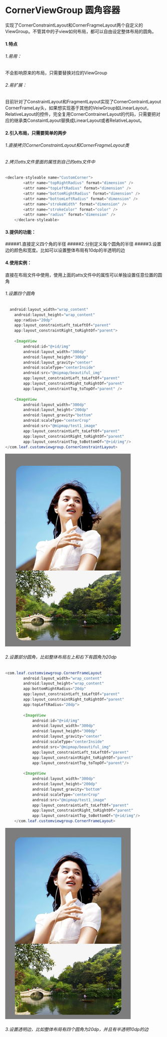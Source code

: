 # CornerViewGroup 圆角容器
实现了CornerConstraintLayout和CornerFragmeLayout两个自定义的ViewGroup。不管其中的子view如何布局，都可以自由设定整体布局的圆角。

#### 1.特点

###### 1.易用：
不会影响原来的布局，只需要替换对应的ViewGroup
###### 2.易扩展：
目前针对了ConstraintLayout和FragmentLayout实现了CornerContraintLayout CornerFrameLay头，如果想实现基于其他的VeiwGroup如LinearLayout，RelativeLayout的控件，完全复用CornerContrainerLayout的代码，只需要把对应的继承类ConstaintLayout替换成LinearLayout或者RelativeLayout。

#### 2.引入布局，只需要简单的两步

###### 1.直接拷贝CornerConstraintLayout和CornerFragmeLayout类
###### 2.拷贝atts文件里面的属性到自己的atts文件中
```java
<declare-styleable name="CustomCorner">
        <attr name="topRightRadius" format="dimension" />
        <attr name="topLeftRadius" format="dimension" />
        <attr name="bottomRightRadius" format="dimension" />
        <attr name="bottomLeftRadius" format="dimension" />
        <attr name="strokeWidth" format="dimension" />
        <attr name="strokeColor" format="color" />
        <attr name="radius" format="dimension" />
    </declare-styleable>
```

#### 3.提供的功能：
#####1.直接定义四个角的半径
#####2.分别定义每个圆角的半径
#####3.设置边的颜色和宽度。比如可以设置整体布局有10dp的半透明的边

#### 4.使用实例：
直接在布局文件中使用，使用上面的atts文件中的属性可以单独设置任意位置的圆角 

###### 1.设置四个圆角
```java
  android:layout_width="wrap_content"
    android:layout_height="wrap_content"
    app:radius="20dp"
    app:layout_constraintLeft_toLeftOf="parent"
    app:layout_constraintRight_toRightOf="parent">

    <ImageView
        android:id="@+id/img"
        android:layout_width="300dp"
        android:layout_height="300dp"
        android:layout_gravity="center"
        android:scaleType="centerInside"
        android:src="@mipmap/beautiful_img"
        app:layout_constraintLeft_toLeftOf="parent"
        app:layout_constraintRight_toRightOf="parent"
        app:layout_constraintTop_toTopOf="parent" />

    <ImageView
        android:layout_width="300dp"
        android:layout_height="200dp"
        android:layout_gravity="bottom"
        android:scaleType="centerCrop"
        android:src="@mipmap/test1_image"
        app:layout_constraintLeft_toLeftOf="parent"
        app:layout_constraintRight_toRightOf="parent"
        app:layout_constraintTop_toBottomOf="@+id/img"/>
</com.leaf.customviewgroup.CornerConstraintLayout>
```

<img src="https://github.com/redleaf2002/CornerViewGroup/blob/master/88a419bdc21a6db0a4985e031.jpg" width="400" />

######  2.设置部分圆角，比如整体布局左上和右下有圆角为20dp
```java
<com.leaf.customviewgroup.CornerFrameLayout
        android:layout_width="wrap_content"
        android:layout_height="wrap_content"
        app:bottomRightRadius="20dp"
        app:layout_constraintLeft_toLeftOf="parent"
        app:layout_constraintRight_toRightOf="parent"
        app:topLeftRadius="20dp">

        <ImageView
            android:id="@+id/img"
            android:layout_width="300dp"
            android:layout_height="300dp"
            android:layout_gravity="center"
            android:scaleType="centerInside"
            android:src="@mipmap/beautiful_img"
            app:layout_constraintLeft_toLeftOf="parent"
            app:layout_constraintRight_toRightOf="parent"
            app:layout_constraintTop_toTopOf="parent"/>

        <ImageView
            android:layout_width="300dp"
            android:layout_height="200dp"
            android:layout_gravity="bottom"
            android:scaleType="centerCrop"
            android:src="@mipmap/test1_image"
            app:layout_constraintLeft_toLeftOf="parent"
            app:layout_constraintRight_toRightOf="parent"
            app:layout_constraintTop_toBottomOf="@+id/img"/>
    </com.leaf.customviewgroup.CornerFrameLayout>
 ```
  <img src="https://github.com/redleaf2002/CornerViewGroup/blob/master/1ef68975d48e7940a25f5e2b3.jpg" width="400" />
  
  ######  3.设置透明边，比如整体布局有四个圆角为20dp，并且有半透明10dp的边
  
